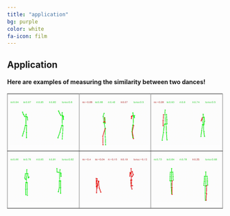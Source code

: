 ```yaml
---
title: "application"
bg: purple
color: white
fa-icon: film
---
```


## Application

#### Here are examples of measuring the similarity between two dances!

<!-- <style type="text/css">
.tg  {border-collapse:collapse;border-spacing:0;}
.tg td{font-family:Arial, sans-serif;font-size:14px;padding:10px 5px;border-style:solid;border-width:1px;overflow:hidden;word-break:normal;border-color:black;}
.tg th{font-family:Arial, sans-serif;font-size:14px;font-weight:normal;padding:10px 5px;border-style:solid;border-width:1px;overflow:hidden;word-break:normal;border-color:black;}
.tg .tg-0pky{border-color:inherit;text-align:left;vertical-align:top}
</style>
<table class="tg">
  <tr>
    <th class="tg-0pky"><IMG SRC="./img/171414_1_171404_1_640_640-0.9_1.gif"></th>
    <th class="tg-0pky"><IMG SRC="./img/171435_1_171399_0_789_795-0.32_0.gif"></th>
    <th class="tg-0pky"><IMG SRC="./img/171481_1_171444_1_448_448-0.5_1.gif"></th>
    <th class="tg-0pky"><IMG SRC="./img/171484_0_171473_0_832_832-0.75_1.gif"></th>
    <th class="tg-0pky"><IMG SRC="./img/171432_4_171426_1_417_217-0.1_0.gif"></th>
    <th class="tg-0pky"><IMG SRC="./img/171404_0_171458_0_544_544-0.68_1.gif"></th>
  </tr>
</table> -->

<style type="text/css">
.tg  {border-collapse:collapse;border-spacing:0;}
.tg td{font-family:Arial, sans-serif;font-size:14px;padding:10px 5px;border-style:solid;border-width:1px;overflow:hidden;word-break:normal;border-color:black;}
.tg th{font-family:Arial, sans-serif;font-size:14px;font-weight:normal;padding:10px 5px;border-style:solid;border-width:1px;overflow:hidden;word-break:normal;border-color:black;}
.tg .tg-0pky{border-color:inherit;text-align:left;vertical-align:top}
.tg .tg-0lax{text-align:left;vertical-align:top}
</style>
<table class="tg">
  <tr>
    <th class="tg-0pky"><IMG SRC="./img/171414_1_171404_1_640_640-0.9_1.gif"></th>
    <th class="tg-0pky"><IMG SRC="./img/171435_1_171399_0_789_795-0.32_0.gif"></th>
    <th class="tg-0pky"><IMG SRC="./img/171481_1_171444_1_448_448-0.5_1.gif"></th>
  </tr>
  <tr>
    <th class="tg-0pky"><IMG SRC="./img/171484_0_171473_0_832_832-0.75_1.gif"></th>
    <th class="tg-0pky"><IMG SRC="./img/171432_4_171426_1_417_217-0.1_0.gif"></th>
    <th class="tg-0pky"><IMG SRC="./img/171404_0_171458_0_544_544-0.68_1.gif"></th>
  </tr>
</table>

<!-- <div class="icontain">
  <iframe src="//www.youtube.com/embed/8yis7GzlXNM" allowfullscreen></iframe>
</div> -->